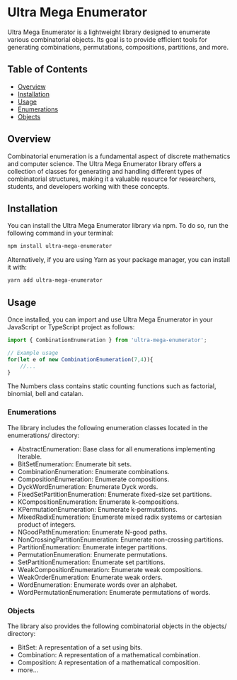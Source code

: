 # Ultra Mega Enumerator

Ultra Mega Enumerator is a lightweight library designed to enumerate various combinatorial objects. Its goal is to provide efficient tools for generating combinations, permutations, compositions, partitions, and more.

## Table of Contents

- [Overview](#overview)
- [Installation](#installation)
- [Usage](#usage)
- [Enumerations](#enumerations)
- [Objects](#objects)

## Overview

Combinatorial enumeration is a fundamental aspect of discrete mathematics and computer science. The Ultra Mega Enumerator library offers a collection of classes for generating and handling different types of combinatorial structures, making it a valuable resource for researchers, students, and developers working with these concepts.

## Installation
You can install the Ultra Mega Enumerator library via npm. To do so, run the following command in your terminal:

```bash
npm install ultra-mega-enumerator
```

Alternatively, if you are using Yarn as your package manager, you can install it with:
```bash
yarn add ultra-mega-enumerator
```

## Usage

Once installed, you can import and use Ultra Mega Enumerator in your JavaScript or TypeScript project as follows:


```ts
import { CombinationEnumeration } from 'ultra-mega-enumerator';

// Example usage
for(let e of new CombinationEnumeration(7,4)){ 
    //... 
}
```
The Numbers class contains static counting functions such as factorial, binomial, bell and catalan.

### Enumerations
The library includes the following enumeration classes located in the enumerations/ directory:

- AbstractEnumeration: Base class for all enumerations implementing Iterable.
- BitSetEnumeration: Enumerate bit sets.
- CombinationEnumeration: Enumerate combinations.
- CompositionEnumeration: Enumerate compositions.
- DyckWordEnumeration: Enumerate Dyck words.
- FixedSetPartitionEnumeration: Enumerate fixed-size set partitions.
- KCompositionEnumeration: Enumerate k-compositions.
- KPermutationEnumeration: Enumerate k-permutations.
- MixedRadixEnumeration: Enumerate mixed radix systems or cartesian product of integers.
- NGoodPathEnumeration: Enumerate N-good paths.
- NonCrossingPartitionEnumeration: Enumerate non-crossing partitions.
- PartitionEnumeration: Enumerate integer partitions.
- PermutationEnumeration: Enumerate permutations.
- SetPartitionEnumeration: Enumerate set partitions.
- WeakCompositionEnumeration: Enumerate weak compositions.
- WeakOrderEnumeration: Enumerate weak orders.
- WordEnumeration: Enumerate words over an alphabet.
- WordPermutationEnumeration: Enumerate permutations of words.

### Objects
The library also provides the following combinatorial objects in the objects/ directory:
- BitSet: A representation of a set using bits.
- Combination: A representation of a mathematical combination.
- Composition: A representation of a mathematical composition.
- more...
